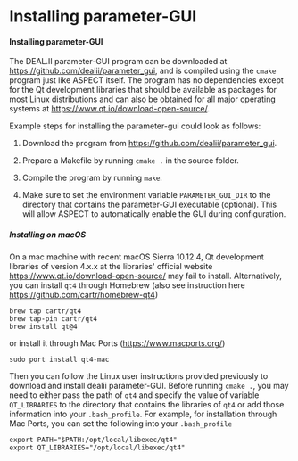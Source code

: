 # Installing parameter-GUI

#### Installing parameter-GUI

The DEAL.II parameter-GUI program can be
downloaded at <https://github.com/dealii/parameter_gui>, and is compiled using
the `cmake` program just like ASPECT itself.
The program has no dependencies except for the Qt development libraries that
should be available as packages for most Linux distributions and can also be
obtained for all major operating systems at
<https://www.qt.io/download-open-source/>.

Example steps for installing the parameter-gui could look as follows:

1.  Download the program from <https://github.com/dealii/parameter_gui>.

2.  Prepare a Makefile by running `cmake .` in the source folder.

3.  Compile the program by running `make`.

4.  Make sure to set the environment variable `PARAMETER_GUI_DIR` to the
    directory that contains the parameter-GUI executable (optional). This will
    allow ASPECT to automatically enable the
    GUI during configuration.

##### Installing on macOS

On a mac machine with recent macOS Sierra 10.12.4, Qt development libraries of
version 4.x.x at the libraries' official website
<https://www.qt.io/download-open-source/> may fail to install. Alternatively,
you can install `qt4` through Homebrew (also see instruction here
<https://github.com/cartr/homebrew-qt4>)

    brew tap cartr/qt4
    brew tap-pin cartr/qt4
    brew install qt@4

or install it through Mac Ports (<https://www.macports.org/>)

    sudo port install qt4-mac

Then you can follow the Linux user instructions provided previously to
download and install dealii parameter-GUI. Before running `cmake .`, you may
need to either pass the path of `qt4` and specify the value of variable
`QT_LIBRARIES` to the directory that contains the libraries of `qt4` or add
those information into your `.bash_profile`. For example, for installation
through Mac Ports, you can set the following into your `.bash_profile`

    export PATH="$PATH:/opt/local/libexec/qt4"
    export QT_LIBRARIES="/opt/local/libexec/qt4"
